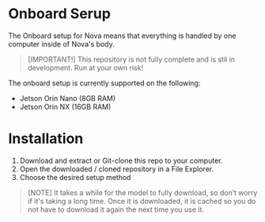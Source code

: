# Onboard Serup
The Onboard setup for Nova means that everything is handled by one computer inside of Nova's body.

> [IMPORTANT!]
> This repository is not fully complete and is stil in development.
> Run at your own risk!

The onboard setup is currently supported on the following:
- Jetson Orin Nano (8GB RAM)
- Jetson Orin NX (16GB RAM)

# Installation

1. Download and extract or Git-clone this repo to your computer.
2. Open the downloaded / cloned repository in a File Explorer.
3. Choose the desired setup method

> [NOTE]
> It takes a while for the model to fully download, so don’t worry if it's taking a long time.
> Once it is downloaded, it is cached so you do not have to download it again the next time you use it.